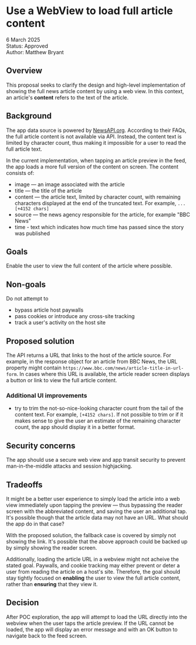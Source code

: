 # Use a WebView to load full article content
6 March 2025  
Status: Approved  
Author: Matthew Bryant

## Overview
This proposal seeks to clarify the design and high-level implementation of showing the full news article content by using a web view. In this context, an article's **content** refers to the text of the article.

## Background
The app data source is powered by [NewsAPI.org](https://newsapi.org/). According to their FAQs, the full article content is not available via API. Instead, the content text is limited by character count, thus making it impossible for a user to read the full article text.

In the current implementation, when tapping an article preview in the feed, the app loads a more full version of the content on screen. The content consists of:
- image — an image associated with the article
- title — the title of the article
- content — the article text, limited by character count, with remaining characters displayed at the end of the truncated text. For example, `...[+4152 chars]`
- source — the news agency responsible for the article, for example "BBC News"
- time - text which indicates how much time has passed since the story was published

## Goals
Enable the user to view the full content of the article where possible.

## Non-goals
Do not attempt to
- bypass article host paywalls
- pass cookies or introduce any cross-site tracking 
- track a user's activity on the host site

## Proposed solution
The API returns a URL that links to the host of the article source. For example, in the response object for an article from BBC News, the URL property might contain `https://www.bbc.com/news/article-title-in-url-form`. In cases where this URL is available, the article reader screen displays a button or link to view the full article content. 

### Additional UI improvements
- try to trim the not-so-nice-looking character count from the tail of the content text. For example, `[+4152 chars]`. If not possible to trim or if it makes sense to give the user an estimate of the remaining character count, the app should display it in a better format.


## Security concerns
The app should use a secure web view and app transit security to prevent man-in-the-middle attacks and session highjacking.

## Tradeoffs
It might be a better user experience to simply load the article into a web view immediately upon tapping the preview — thus bypassing the reader screen with the abbreviated content, and saving the user an additional tap. It's possible though that the article data may not have an URL. What should the app do in that case?

With the proposed solution, the fallback case is covered by simply not showing the link. It's possible that the above approach could be backed up by simply showing the reader screen.

Additionally, loading the article URL in a webview might not acheive the stated goal. Paywalls, and cookie tracking may either prevent or deter a user from reading the article on a host's site. Therefore, the goal should stay tightly focused on **enabling** the user to view the full article content, rather than **ensuring** that they view it.

## Decision
After POC exploration, the app will attempt to load the URL directly into the webview when the user taps the article preview. If the URL cannot be loaded, the app will display an error message and with an OK button to navigate back to the feed screen.